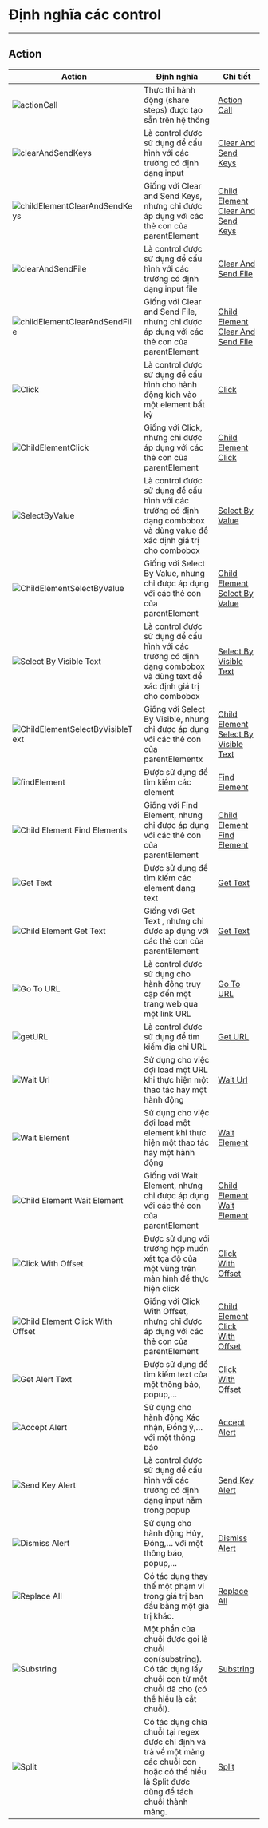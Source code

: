 # Định nghĩa các control 
---
## Action

| Action | Định nghĩa | Chi tiết |
| ------ | ------ | ------ |
| ![actionCall](https://user-images.githubusercontent.com/105435351/196083635-2961b352-1994-493d-a212-647e29086ce4.png) | Thực thi hành động (share steps) được tạo sẵn trên hệ thống | [Action Call](asc) |
| ![clearAndSendKeys](https://user-images.githubusercontent.com/105435351/196084011-5c165caf-809a-4c70-8c0d-f61a738f001e.png) | Là control được sử dụng để cấu hình với các trường có định dạng input  | [Clear And Send Keys](asc) |
| ![childElementClearAndSendKeys](https://user-images.githubusercontent.com/105435351/196084284-05c31bf0-620e-4c44-98ab-630c565ad95c.png) | Giống với Clear and Send Keys, nhưng chỉ được áp dụng với các thẻ con của parentElement  | [Child Element Clear And Send Keys](asc) |
| ![clearAndSendFile](https://user-images.githubusercontent.com/105435351/196084421-17ade6f1-d7f3-42ab-8d59-c282351854e8.png) | Là control được sử dụng để cấu hình với các trường có định dạng input file  | [Clear And Send File](asc) |
| ![childElementClearAndSendFile](https://user-images.githubusercontent.com/105435351/196084648-8c87d6d2-1f8b-4253-9112-1ecb77be5c99.png) | Giống với Clear and Send File, nhưng chỉ được áp dụng với các thẻ con của parentElement  | [Child Element Clear And Send File](asc) |
| ![Click](https://user-images.githubusercontent.com/105435351/196084898-9ccd5a57-d677-4f99-a0a7-4e780c62f7db.png) | Là control được sử dụng để cấu hình cho hành động kích vào một element bất kỳ | [Click](asc) |
| ![ChildElementClick](https://user-images.githubusercontent.com/105435351/196085100-ddf4e276-0faf-4a98-9117-3e3d4061891d.png) | Giống với Click, nhưng chỉ được áp dụng với các thẻ con của parentElement  | [Child Element Click](asc) |
| ![SelectByValue](https://user-images.githubusercontent.com/105435351/196085417-f003923b-5625-405b-8d2a-f2e0bd8627d3.png) | Là control được sử dụng để cấu hình với các trường có định dạng combobox và dùng value để xác định giá trị cho combobox | [Select By Value](asc)|
| ![ChildElementSelectByValue](https://user-images.githubusercontent.com/105435351/196085800-3446c9fd-63c2-46d9-a01c-e97d0ac73f24.png) | Giống với Select By Value, nhưng chỉ được áp dụng với các thẻ con của parentElement | [Child Element Select By Value](asc) |
| ![Select By Visible Text](https://user-images.githubusercontent.com/105435351/196086259-787a8a77-fe3a-4b05-a42a-0cda9113af35.png) | Là control được sử dụng để cấu hình với các trường có định dạng combobox và dùng text để xác định giá trị cho combobox | [Select By Visible Text](asc) |
| ![ChildElementSelectByVisibleText](https://user-images.githubusercontent.com/105435351/196086755-38673805-c866-4981-bc26-cc51f719e25f.png) | Giống với Select By Visible, nhưng chỉ được áp dụng với các thẻ con của parentElementx | [Child Element Select By Visible Text](asc) |
| ![findElement](https://user-images.githubusercontent.com/105435351/196087349-deb2e021-5a77-4400-ab24-1cbea7598599.png) | Được sử dụng để tìm kiểm các element  | [Find Element](asc) |
| ![Child Element Find Elements](https://user-images.githubusercontent.com/105435351/196087533-f618f840-139e-4637-b1b0-4d2a32098ae3.png) | Giống với Find Element, nhưng chỉ được áp dụng với các thẻ con của parentElement  | [Child Element Find Element](asc) |
| ![Get Text](https://user-images.githubusercontent.com/105435351/196087747-351f4193-d983-4988-84b9-2f33a6a66ee5.png) | Được sử dụng để tìm kiếm các element dạng text | [Get Text](asc) |
| ![Child Element Get Text](https://user-images.githubusercontent.com/105435351/196088045-46887c85-0047-4374-aa2a-289c1bd552c7.png) | Giống với Get Text , nhưng chỉ được áp dụng với các thẻ con của parentElement | [Get Text](asc) |
| ![Go To URL](https://user-images.githubusercontent.com/105435351/196088403-f6d25138-618e-48bf-81e9-a1c75344e7fa.png) | Là control được sử dụng cho hành động truy cập đến một trang web qua một link URL | [Go To URL](asc) |
| ![getURL](https://user-images.githubusercontent.com/105435351/196088503-2f9df1a6-d4c2-4aa7-9bec-bc34c1fea6c9.png) | Là control được sử dụng để tìm kiếm địa chỉ URL  | [Get URL](asc) |
| ![Wait Url](https://user-images.githubusercontent.com/105435351/196088974-a4bbb676-064f-4bdb-b73e-4f887985e139.png) | Sử dụng cho việc đợi load một URL khi thực hiện một thao tác hay một hành động | [Wait Url](asc) |
| ![Wait Element](https://user-images.githubusercontent.com/105435351/196089118-020fee92-6932-4f8f-8f4f-868874be6feb.png) | Sử dụng cho việc đợi load một element khi thực hiện một thao tác hay một hành động | [Wait Element](asc) |
| ![Child Element Wait Element](https://user-images.githubusercontent.com/105435351/196089343-b9d2975c-3714-440f-a731-1d61b84c91f7.png) | Giống với Wait Element, nhưng chỉ được áp dụng với các thẻ con của parentElement | [Child Element Wait Element](asc) |
| ![Click With Offset](https://user-images.githubusercontent.com/105435351/196089518-20188974-2018-4c93-a974-4104ce0cab93.png) | Được sử dụng với trường hợp muốn xét tọa độ của một vùng trên màn hình để thực hiện click | [Click With Offset](asc) |
| ![Child Element Click With Offset](https://user-images.githubusercontent.com/105435351/196089680-ac9b4068-ad66-41e5-98ed-488c7f8dad2b.png) | Giống với Click With Offset, nhưng chỉ được áp dụng với các thẻ con của parentElement | [Child Element Click With Offset](asc) |
| ![Get Alert Text](https://user-images.githubusercontent.com/105435351/196088271-475ef1e3-6b36-4a39-9866-622cbc50cad0.png) | Được sử dụng để tìm kiếm text của một thông báo, popup,… | [Click With Offset](asc) |
| ![Accept Alert](https://user-images.githubusercontent.com/105435351/196090168-81efe6a9-48d0-43e3-b35e-936695735d33.png) | Sử dụng cho hành động Xác nhận, Đồng ý,… với một thông báo | [Accept Alert](asc) |
| ![Send Key Alert](https://user-images.githubusercontent.com/105435351/196090819-14dd42fb-2ad6-448a-bee3-d1dd456644ef.png) | Là control được sử dụng để cấu hình với các trường có định dạng input nằm trong popup | [Send Key Alert](asc) |
| ![Dismiss Alert](https://user-images.githubusercontent.com/105435351/196091006-559846ff-f1ca-4e2f-b350-632c4ac19511.png) | Sử dụng cho hành động Hủy, Đóng,… với một thông báo, popup,… | [Dismiss Alert](asc) |
| ![Replace All](https://user-images.githubusercontent.com/105435351/196091191-d99a98a8-32ad-4252-b8e3-98538118938f.png) | Có tác dụng thay thế một phạm vi trong giá trị ban đầu bằng một giá trị khác. | [Replace All](asc) |
| ![Substring](https://user-images.githubusercontent.com/105435351/196091351-294615d6-a738-4db5-ad25-2a2e1535218f.png) | Một phần của chuỗi được gọi là chuỗi con(substring). Có tác dụng lấy chuỗi con từ một chuỗi đã cho (có thể hiểu là cắt chuỗi). | [Substring](asc) |
| ![Split](https://user-images.githubusercontent.com/105435351/196091370-5a171c9f-a2d9-4633-adec-a07581f4502b.png) | Có tác dụng chia chuỗi tại regex được chỉ định và trả về một mảng các chuỗi con hoặc có thể hiểu là Split được dùng để tách chuỗi thành mảng. | [Split](asc) |


  